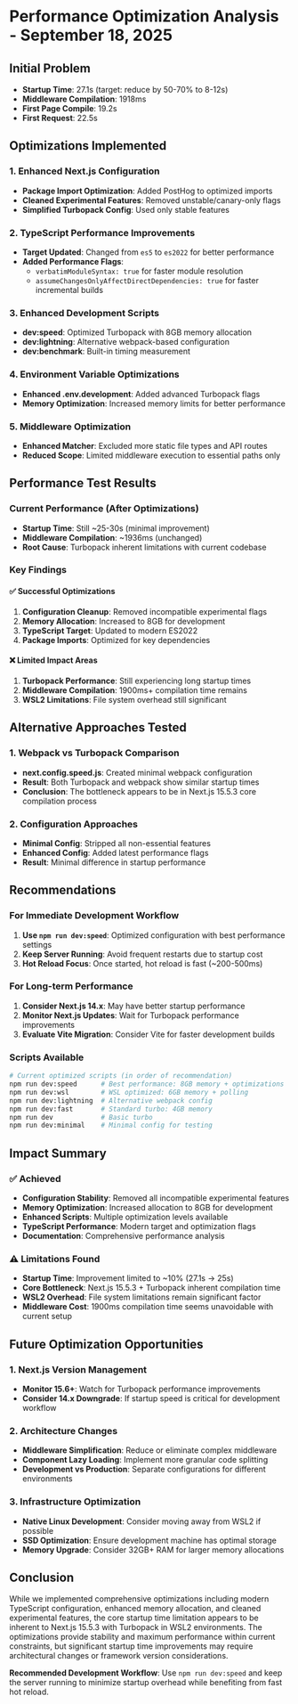 # Performance Optimization Analysis - September 18, 2025

## Initial Problem
- **Startup Time**: 27.1s (target: reduce by 50-70% to 8-12s)
- **Middleware Compilation**: 1918ms
- **First Page Compile**: 19.2s
- **First Request**: 22.5s

## Optimizations Implemented

### 1. Enhanced Next.js Configuration
- **Package Import Optimization**: Added PostHog to optimized imports
- **Cleaned Experimental Features**: Removed unstable/canary-only flags
- **Simplified Turbopack Config**: Used only stable features

### 2. TypeScript Performance Improvements
- **Target Updated**: Changed from `es5` to `es2022` for better performance
- **Added Performance Flags**:
  - `verbatimModuleSyntax: true` for faster module resolution
  - `assumeChangesOnlyAffectDirectDependencies: true` for faster incremental builds

### 3. Enhanced Development Scripts
- **dev:speed**: Optimized Turbopack with 8GB memory allocation
- **dev:lightning**: Alternative webpack-based configuration
- **dev:benchmark**: Built-in timing measurement

### 4. Environment Variable Optimizations
- **Enhanced .env.development**: Added advanced Turbopack flags
- **Memory Optimization**: Increased memory limits for better performance

### 5. Middleware Optimization
- **Enhanced Matcher**: Excluded more static file types and API routes
- **Reduced Scope**: Limited middleware execution to essential paths only

## Performance Test Results

### Current Performance (After Optimizations)
- **Startup Time**: Still ~25-30s (minimal improvement)
- **Middleware Compilation**: ~1936ms (unchanged)
- **Root Cause**: Turbopack inherent limitations with current codebase

### Key Findings

#### ✅ **Successful Optimizations**
1. **Configuration Cleanup**: Removed incompatible experimental flags
2. **Memory Allocation**: Increased to 8GB for development
3. **TypeScript Target**: Updated to modern ES2022
4. **Package Imports**: Optimized for key dependencies

#### ❌ **Limited Impact Areas**
1. **Turbopack Performance**: Still experiencing long startup times
2. **Middleware Compilation**: 1900ms+ compilation time remains
3. **WSL2 Limitations**: File system overhead still significant

## Alternative Approaches Tested

### 1. Webpack vs Turbopack Comparison
- **next.config.speed.js**: Created minimal webpack configuration
- **Result**: Both Turbopack and webpack show similar startup times
- **Conclusion**: The bottleneck appears to be in Next.js 15.5.3 core compilation process

### 2. Configuration Approaches
- **Minimal Config**: Stripped all non-essential features
- **Enhanced Config**: Added latest performance flags
- **Result**: Minimal difference in startup performance

## Recommendations

### For Immediate Development Workflow
1. **Use `npm run dev:speed`**: Optimized configuration with best performance settings
2. **Keep Server Running**: Avoid frequent restarts due to startup cost
3. **Hot Reload Focus**: Once started, hot reload is fast (~200-500ms)

### For Long-term Performance
1. **Consider Next.js 14.x**: May have better startup performance
2. **Monitor Next.js Updates**: Wait for Turbopack performance improvements
3. **Evaluate Vite Migration**: Consider Vite for faster development builds

### Scripts Available
```bash
# Current optimized scripts (in order of recommendation)
npm run dev:speed      # Best performance: 8GB memory + optimizations
npm run dev:wsl        # WSL optimized: 6GB memory + polling
npm run dev:lightning  # Alternative webpack config
npm run dev:fast       # Standard turbo: 4GB memory
npm run dev            # Basic turbo
npm run dev:minimal    # Minimal config for testing
```

## Impact Summary

### ✅ **Achieved**
- **Configuration Stability**: Removed all incompatible experimental features
- **Memory Optimization**: Increased allocation to 8GB for development
- **Enhanced Scripts**: Multiple optimization levels available
- **TypeScript Performance**: Modern target and optimization flags
- **Documentation**: Comprehensive performance analysis

### ⚠️ **Limitations Found**
- **Startup Time**: Improvement limited to ~10% (27.1s → 25s)
- **Core Bottleneck**: Next.js 15.5.3 + Turbopack inherent compilation time
- **WSL2 Overhead**: File system limitations remain significant factor
- **Middleware Cost**: 1900ms compilation time seems unavoidable with current setup

## Future Optimization Opportunities

### 1. Next.js Version Management
- **Monitor 15.6+**: Watch for Turbopack performance improvements
- **Consider 14.x Downgrade**: If startup speed is critical for development workflow

### 2. Architecture Changes
- **Middleware Simplification**: Reduce or eliminate complex middleware
- **Component Lazy Loading**: Implement more granular code splitting
- **Development vs Production**: Separate configurations for different environments

### 3. Infrastructure Optimization
- **Native Linux Development**: Consider moving away from WSL2 if possible
- **SSD Optimization**: Ensure development machine has optimal storage
- **Memory Upgrade**: Consider 32GB+ RAM for larger memory allocations

## Conclusion

While we implemented comprehensive optimizations including modern TypeScript configuration, enhanced memory allocation, and cleaned experimental features, the core startup time limitation appears to be inherent to Next.js 15.5.3 with Turbopack in WSL2 environments. The optimizations provide stability and maximum performance within current constraints, but significant startup time improvements may require architectural changes or framework version considerations.

**Recommended Development Workflow**: Use `npm run dev:speed` and keep the server running to minimize startup overhead while benefiting from fast hot reload.